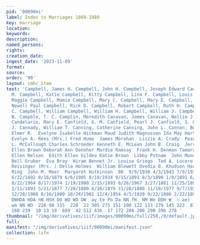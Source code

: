 ```yaml
---
pid: '00090mi'
label: Index to Marriages 1869-1989
key: marriage
location: 
keywords: 
description: 
named_persons: 
rights: 
creation_date: 
ingest_date: '2023-11-09'
format: 
source: 
order: '90'
layout: cmhc_item
text: 'Campbell, James H. Campbell, John H. Campbell, Joseph Edward Campbell, Joseph
  M. Campbell, Katie Campbell, Kitty Campbell, Linn F. Campbell, Louis E. Campbell,
  Maggie Campbell, Mamie Campbell, Mary C. Campbell, Mary E. Campbell, Nellie Campbell,
  Newell Paul Campbell, Rick D. Campbell, Robert Campbell, Ruth H. Campbell, Vernon
  C. Campbell, William Campbell, William H. Campbell, William J. Campbell, William
  N. Campble, T. C. Camplin, Meredith Canavan, James Canavan, Nellie J. Cancino, Refugio
  Candelario, Mary E. Canfield, G. M. Canfield, Pearl J. Canfield, S. G. Cann, Susan
  J. Cannady, William T. Canning, Catherine Canning, John L. Cannon, Bessie Cannon,
  Elmer R.  Evelyne Isabelle Hickman Maud Judith Magnussen Ida May Hartley (Mrs. )
  Evelyn A. Rees (Mrs.) Fred Hume  James Morohan  Lizzie A. Crady  Pearl Hillman  James
  L. McCullough Charles Schroeder Kenneth E. McLean John B. Craig  Jerry Sullivan  Marsha
  Ellen Brown Deborah Ann Donoher Mardie Ramsay  Frank H. Denman Tamara Lee Borgsteadt
  Ellen Nelson  Edith Ellen Gildea Katie Brown  Libby Putnam  John Mundlien  Cora
  Bell Gruber  Eva Bray  Hiram Bennet Jr. Louise Griego  Ted A. Lucero  I. H. Bowen  Malinda
  Reisinger (Mrs. ) Della Holmes  William Blewett Ovedia 0. Knudson Harry A. Spur  Margret
  Ring  John M. Meer  Margaret Hutkinson  80  9/9/1930 4/3/1943 7/9/1936 3/17/1934
  6/22/1892 8/16/1879 6/6/1905 8/18/1934 9/15/1891 8/3/1890 1/8/1891 6/16/1920 8/3/1904
  8/22/1964 8/17/1974 1/19/1900 2/15/1893 6/26/1967 3/27/1881 11/25/1891 4/29/1885
  1/11/1893 5/21/1877 7/28/1880 8/16/1879 11/28/1888 11/19/1977 9/7/1939 3/27/1912
  12/28/1908 8/16/1880 10/24/1901 11/4/1954 4/5/1929 9/22/1886 2/22/1898 10/10/1934  Pn
  DWHDA HDA nN HSH DO WO WO OW  ay te Po Da NN fH  NM We DDH W  — ae)  aonnwnmnwmnowon
  wm NN WO  226 98 315  220  22 305 275 151 100 122 113 279 145 322  87 217 117  46
  160 239  10 13 19  689  42 512 436  17 172 286 208 298 396 278 '
thumbnail: "/img/derivatives/iiif/images/00090mi/full/250,/0/default.jpg"
full: 
manifest: "/img/derivatives/iiif/00090mi/manifest.json"
collection: life
---
```

